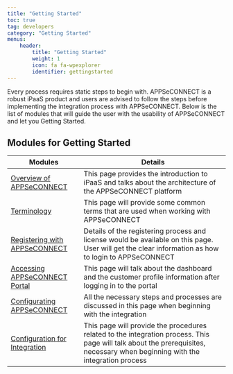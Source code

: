 ```yaml
---
title: "Getting Started"
toc: true
tag: developers
category: "Getting Started"
menus: 
    header:
        title: "Getting Started"
        weight: 1
        icon: fa fa-wpexplorer
        identifier: gettingstarted
---
```


Every process requires static steps to begin with. APPSeCONNECT is a robust iPaaS product and users are advised to follow the steps before implementing the integration process with APPSeCONNECT. 
Below is the list of modules that will guide the user with the usability of APPSeCONNECT and let you Getting Started.

## Modules for Getting Started

|Modules|Details|
|---|---|
|[Overview of APPSeCONNECT](/getting%20started/overview/)|This page provides the introduction to iPaaS and  talks about the architecture of the APPSeCONNECT platform|
|[Terminology](/getting%20started/terminology/)|This page will provide some common terms that are used when working with APPSeCONNECT|
|[Registering with APPSeCONNECT](/getting%20started/user-registration/)|Details of the registering process and license would be available on this page. User will get the clear information as how to login to APPSeCONNECT|
|[Accessing APPSeCONNECT Portal](/accessing%20portal/accessing-portal/)|This page will talk about the dashboard and the customer profile information after logging in to the portal|
|[Configurating APPSeCONNECT](/configuring%20appseconnect/configurations/)|All the necessary steps and processes are discussed in this page when beginning with the integration|
|[Configuration for Integration](/getting%20started/configurations-for-integration/)|This page will provide the procedures related to the integration process. This page will talk about the prerequisites, necessary when beginning with the integration process|





